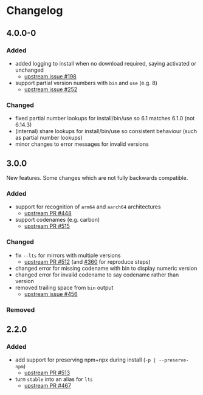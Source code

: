 # Changelog

<!-- markdownlint-disable MD024 -->

## 4.0.0-0

### Added

- added logging to install when no download required, saying activated or unchanged
  - [upstream issue #198](https://github.com/tj/n/issues/198)
- support partial version numbers with `bin` and `use` (e.g. 8)
  - [upstream issue #252](https://github.com/tj/n/issues/252)

### Changed

- fixed partial number lookups for install/bin/use so 6.1 matches 6.1.0 (not 6.14.3)
- (internal) share lookups for install/bin/use so consistent behaviour (such as partial number lookups)
- minor changes to error messages for invalid versions

## 3.0.0
 
 New features. Some changes which are not fully backwards compatible.

### Added

- support for recognition of `arm64` and `aarch64` architectures
  - [upstream PR #448](https://github.com/tj/n/pull/448)
- support codenames (e.g. carbon)
  - [upstream PR #515](https://github.com/tj/n/pull/515)

### Changed

- fix `--lts` for mirrors with multiple versions
  - [upstream PR #512](https://github.com/tj/n/pull/512) (and [#360](https://github.com/tj/n/pull/360) for reproduce steps)
- changed error for missing codename with bin to display numeric version
- changed error for invalid codename to say codename rather than version
- removed trailing space from `bin` output
  - [upstream issue #456](https://github.com/tj/n/issues/456)

### Removed

## 2.2.0

### Added

- add support for preserving npm+npx during install (`-p | --preserve-npm`)
  - [upstream PR #513](https://github.com/tj/n/pull/513)
- turn `stable` into an alias for `lts`
  - [upstream PR #467](https://github.com/tj/n/pull/467)
